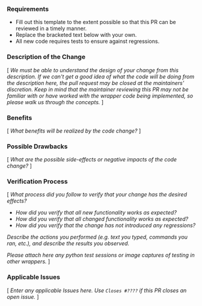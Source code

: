 ### Requirements

* Fill out this template to the extent possible so that this PR can be reviewed in a timely manner.
* Replace the bracketed text below with your own.
* All new code requires tests to ensure against regressions.

### Description of the Change

[ *We must be able to understand the design of your change from this description. If we can't get a good idea of what the code will be doing from the description here, the pull request may be closed at the maintainers' discretion. Keep in mind that the maintainer reviewing this PR may not be familiar with or have worked with the wrapper code being implemented, so please walk us through the concepts.* ]

### Benefits

[ *What benefits will be realized by the code change?* ]

### Possible Drawbacks

[ *What are the possible side-effects or negative impacts of the code change?* ]

### Verification Process

[ *What process did you follow to verify that your change has the desired effects?*

- *How did you verify that all new functionality works as expected?*
- *How did you verify that all changed functionality works as expected?*
- *How did you verify that the change has not introduced any regressions?*

*Describe the actions you performed (e.g. text you typed, commands you ran, etc.), and describe the results you observed.*  

*Please attach here any python test sessions or image captures of testing in other wrappers.* ]

### Applicable Issues

[ *Enter any applicable Issues here.  Use ``Closes #????`` if this PR closes an open issue.* ]
